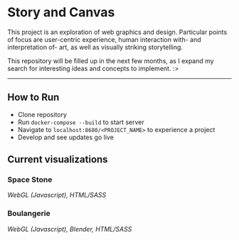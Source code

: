 # Story and Canvas

This project is an exploration of web graphics and design. Particular points of focus are user-centric experience,
human interaction with- and interpretation of- art, as well as visually striking storytelling.

This repository will be filled up in the next few months, as I expand my search for interesting ideas and
concepts to implement. :>

----

## How to Run
- Clone repository
- Run `docker-compose --build` to start server
- Navigate to `localhost:8680/<PROJECT_NAME>` to experience a project
- Develop and see updates go live

## Current visualizations

### Space Stone
_WebGL (Javascript), HTML/SASS_

### Boulangerie
_WebGL (Javascript), Blender, HTML/SASS_
